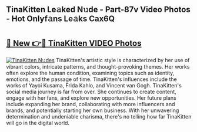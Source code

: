 ## TinaKitten Le𝚊ked N𝚞de - Part-87v Video Photos - Hot Onlyf𝚊ns Le𝚊ks Cax6Q

# <h2><a href="http://ab59456.deff.icu/?id=TinaKitten">🔗 New 👉🔴 TinaKitten VIDEO Photos</a></h2>

[![TinaKitten N𝚞des](https://i.imgur.com/rIISA9y.gif)](http://ab59456.deff.icu/?id=TinaKitten)
TinaKitten's artistic style is characterized by her use of vibrant colors, intricate patterns, and thought-provoking themes. Her works often explore the human condition, examining topics such as identity, emotions, and the passage of time. TinaKitten's influences include the works of Yayoi Kusama, Frida Kahlo, and Vincent van Gogh. TinaKitten's social media journey is far from over. She continues to create content, engage with her fans, and explore new opportunities. Her future plans include expanding her brand, collaborating with more influencers and brands, and potentially starting her own business. With her unwavering determination and undeniable charisma, there's no telling how far TinaKitten will go in the digital world.
